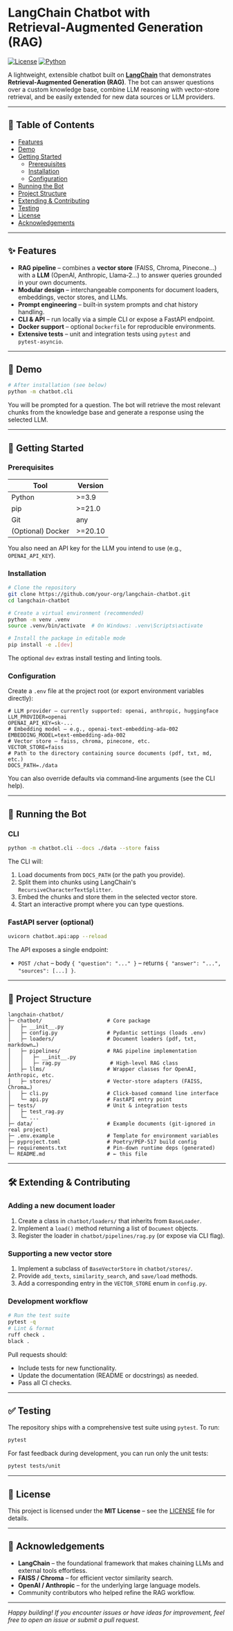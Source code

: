 # LangChain Chatbot with Retrieval‑Augmented Generation (RAG)

[![License](https://img.shields.io/badge/license-MIT-blue.svg)](LICENSE)
[![Python](https://img.shields.io/badge/python-3.9%2B-brightgreen.svg)](https://www.python.org/)

A lightweight, extensible chatbot built on **[LangChain](https://github.com/hwchase17/langchain)** that demonstrates **Retrieval‑Augmented Generation (RAG)**.  The bot can answer questions over a custom knowledge base, combine LLM reasoning with vector‑store retrieval, and be easily extended for new data sources or LLM providers.

---

## 📖 Table of Contents

- [Features](#-features)
- [Demo](#-demo)
- [Getting Started](#-getting-started)
  - [Prerequisites](#prerequisites)
  - [Installation](#installation)
  - [Configuration](#configuration)
- [Running the Bot](#-running-the-bot)
- [Project Structure](#-project-structure)
- [Extending & Contributing](#-extending--contributing)
- [Testing](#-testing)
- [License](#-license)
- [Acknowledgements](#-acknowledgements)

---

## ✨ Features

- **RAG pipeline** – combines a **vector store** (FAISS, Chroma, Pinecone…) with a **LLM** (OpenAI, Anthropic, Llama‑2…) to answer queries grounded in your own documents.
- **Modular design** – interchangeable components for document loaders, embeddings, vector stores, and LLMs.
- **Prompt engineering** – built‑in system prompts and chat history handling.
- **CLI & API** – run locally via a simple CLI or expose a FastAPI endpoint.
- **Docker support** – optional `Dockerfile` for reproducible environments.
- **Extensive tests** – unit and integration tests using `pytest` and `pytest‑asyncio`.

---

## 🎥 Demo

```bash
# After installation (see below)
python -m chatbot.cli
```

You will be prompted for a question. The bot will retrieve the most relevant chunks from the knowledge base and generate a response using the selected LLM.

---

## 🚀 Getting Started

### Prerequisites

| Tool | Version |
|------|---------|
| Python | >=3.9 |
| pip | >=21.0 |
| Git | any |
| (Optional) Docker | >=20.10 |

You also need an API key for the LLM you intend to use (e.g., `OPENAI_API_KEY`).

### Installation

```bash
# Clone the repository
git clone https://github.com/your-org/langchain-chatbot.git
cd langchain-chatbot

# Create a virtual environment (recommended)
python -m venv .venv
source .venv/bin/activate  # On Windows: .venv\Scripts\activate

# Install the package in editable mode
pip install -e .[dev]
```

The optional `dev` extras install testing and linting tools.

### Configuration

Create a `.env` file at the project root (or export environment variables directly):

```dotenv
# LLM provider – currently supported: openai, anthropic, huggingface
LLM_PROVIDER=openai
OPENAI_API_KEY=sk-...
# Embedding model – e.g., openai‑text‑embedding‑ada‑002
EMBEDDING_MODEL=text-embedding-ada-002
# Vector store – faiss, chroma, pinecone, etc.
VECTOR_STORE=faiss
# Path to the directory containing source documents (pdf, txt, md, etc.)
DOCS_PATH=./data
```

You can also override defaults via command‑line arguments (see the CLI help).

---

## 🏃 Running the Bot

### CLI

```bash
python -m chatbot.cli --docs ./data --store faiss
```

The CLI will:
1. Load documents from `DOCS_PATH` (or the path you provide).
2. Split them into chunks using LangChain's `RecursiveCharacterTextSplitter`.
3. Embed the chunks and store them in the selected vector store.
4. Start an interactive prompt where you can type questions.

### FastAPI server (optional)

```bash
uvicorn chatbot.api:app --reload
```

The API exposes a single endpoint:
- `POST /chat` – body `{ "question": "..." }` – returns `{ "answer": "...", "sources": [...] }`.

---

## 📁 Project Structure

```
langchain-chatbot/
├─ chatbot/                     # Core package
│   ├─ __init__.py
│   ├─ config.py                # Pydantic settings (loads .env)
│   ├─ loaders/                 # Document loaders (pdf, txt, markdown…)
│   ├─ pipelines/               # RAG pipeline implementation
│   │   ├─ __init__.py
│   │   ├─ rag.py                # High‑level RAG class
│   ├─ llms/                    # Wrapper classes for OpenAI, Anthropic, etc.
│   ├─ stores/                  # Vector‑store adapters (FAISS, Chroma…)
│   ├─ cli.py                   # Click‑based command line interface
│   └─ api.py                   # FastAPI entry point
├─ tests/                       # Unit & integration tests
│   ├─ test_rag.py
│   └─ ...
├─ data/                        # Example documents (git‑ignored in real project)
├─ .env.example                 # Template for environment variables
├─ pyproject.toml               # Poetry/PEP‑517 build config
├─ requirements.txt             # Pin‑down runtime deps (generated)
└─ README.md                    # ← this file
```

---

## 🛠️ Extending & Contributing

### Adding a new document loader
1. Create a class in `chatbot/loaders/` that inherits from `BaseLoader`.
2. Implement a `load()` method returning a list of `Document` objects.
3. Register the loader in `chatbot/pipelines/rag.py` (or expose via CLI flag).

### Supporting a new vector store
1. Implement a subclass of `BaseVectorStore` in `chatbot/stores/`.
2. Provide `add_texts`, `similarity_search`, and `save/load` methods.
3. Add a corresponding entry in the `VECTOR_STORE` enum in `config.py`.

### Development workflow
```bash
# Run the test suite
pytest -q
# Lint & format
ruff check .
black .
```

Pull requests should:
- Include tests for new functionality.
- Update the documentation (README or docstrings) as needed.
- Pass all CI checks.

---

## ✅ Testing

The repository ships with a comprehensive test suite using `pytest`.  To run:

```bash
pytest
```

For fast feedback during development, you can run only the unit tests:

```bash
pytest tests/unit
```

---

## 📄 License

This project is licensed under the **MIT License** – see the [LICENSE](LICENSE) file for details.

---

## 🙏 Acknowledgements

- **LangChain** – the foundational framework that makes chaining LLMs and external tools effortless.
- **FAISS / Chroma** – for efficient vector similarity search.
- **OpenAI / Anthropic** – for the underlying large language models.
- Community contributors who helped refine the RAG workflow.

---

*Happy building! If you encounter issues or have ideas for improvement, feel free to open an issue or submit a pull request.*